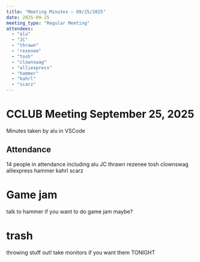 ```yaml
---
title: "Meeting Minutes – 09/25/2025"
date: 2025-09-25
meeting_type: "Regular Meeting"
attendees:
  - "alu"
  - "JC"
  - "thrawn"
  - "rezenee"
  - "tosh"
  - "clownswag"
  - "alliexpress"
  - "hammer"
  - "kahrl"
  - "scarz"
---
```


# CCLUB Meeting September 25, 2025

Minutes taken by alu in VSCode

## Attendance
14 people in attendance including alu JC thrawn rezenee tosh clownswag alliexpress hammer kahrl scarz

# Game jam
talk to hammer if you want to do game jam maybe?

# trash
throwing stuff out! take monitors if you want them TONIGHT 